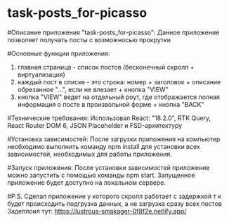 # task-posts_for-picasso

#Описание приложения "task-posts_for-picasso":
Данное приложение позволяет получать посты с возможносью прокрутки

#Основные функции приложения:

1. главная страница - список постов (бесконечный скролл + виртуализация)
2. каждый пост в списке - это строка: номер + заголовок + описание обрезанное "...", если не влезает + кнопка "VIEW"
3. кнопка "VIEW" ведет на отдельный роут, где отображается полная информация о посте в произвольной форме + кнопка "BACK"

#Технические требования:
Использовал React: "18.2.0", RTK Query, React Router DOM 6, JSON Placeholder и FSD-архитектуру

#Установка зависимостей:
После загрузки приложения на компьютер необходимо выполнить команду npm install для установки всех зависимостей, необходимых для работы приложения.

#Запуск приложения:
После установки зависимостей приложение можно запустить с помощью команды npm start. Запущенное приложение будет доступно на локальном сервере.

#P.S.
Сделал приложение у которого скролл работает с задержкой т к будет происходить подгрузка данных, а не загрузка сразу всех постов
Задеплоил тут: https://lustrous-smakager-0f8f2e.netlify.app/
